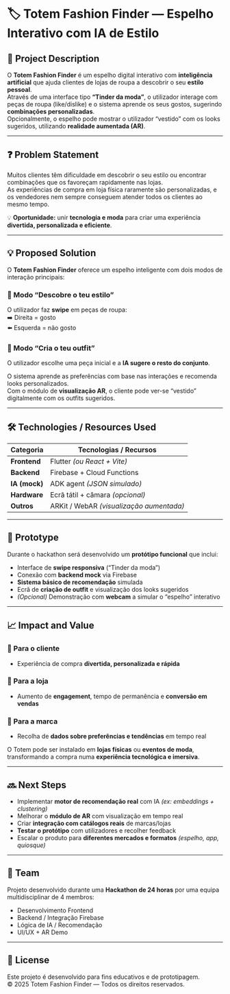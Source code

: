 # 🏷️ Totem Fashion Finder — Espelho Interativo com IA de Estilo

## 🧾 Project Description
O **Totem Fashion Finder** é um espelho digital interativo com **inteligência artificial** que ajuda clientes de lojas de roupa a descobrir o seu **estilo pessoal**.  
Através de uma interface tipo **“Tinder da moda”**, o utilizador interage com peças de roupa (like/dislike) e o sistema aprende os seus gostos, sugerindo **combinações personalizadas**.  
Opcionalmente, o espelho pode mostrar o utilizador “vestido” com os looks sugeridos, utilizando **realidade aumentada (AR)**.

---

## ❓ Problem Statement
Muitos clientes têm dificuldade em descobrir o seu estilo ou encontrar combinações que os favoreçam rapidamente nas lojas.  
As experiências de compra em loja física raramente são personalizadas, e os vendedores nem sempre conseguem atender todos os clientes ao mesmo tempo.  

💡 **Oportunidade:** unir **tecnologia e moda** para criar uma experiência **divertida, personalizada e eficiente**.

---

## 💡 Proposed Solution
O **Totem Fashion Finder** oferece um espelho inteligente com dois modos de interação principais:

### 👗 Modo “Descobre o teu estilo”
O utilizador faz **swipe** em peças de roupa:  
➡️ Direita = gosto  
⬅️ Esquerda = não gosto  

### 🧥 Modo “Cria o teu outfit”
O utilizador escolhe uma peça inicial e a **IA sugere o resto do conjunto**.  

O sistema aprende as preferências com base nas interações e recomenda looks personalizados.  
Com o módulo de **visualização AR**, o cliente pode ver-se “vestido” digitalmente com os outfits sugeridos.

---

## 🛠️ Technologies / Resources Used

| Categoria | Tecnologias / Recursos |
|------------|------------------------|
| **Frontend** | Flutter *(ou React + Vite)* |
| **Backend** | Firebase + Cloud Functions |
| **IA (mock)** | ADK agent *(JSON simulado)* |
| **Hardware** | Ecrã tátil + câmara *(opcional)* |
| **Outros** | ARKit / WebAR *(visualização aumentada)* |

---

## 🧪 Prototype
Durante o hackathon será desenvolvido um **protótipo funcional** que inclui:

- Interface de **swipe responsiva** (“Tinder da moda”)  
- Conexão com **backend mock** via Firebase  
- **Sistema básico de recomendação** simulada  
- Ecrã de **criação de outfit** e visualização dos looks sugeridos  
- *(Opcional)* Demonstração com **webcam** a simular o “espelho” interativo  

---

## 📈 Impact and Value

### 👤 Para o cliente
- Experiência de compra **divertida, personalizada e rápida**

### 🏬 Para a loja
- Aumento de **engagement**, tempo de permanência e **conversão em vendas**

### 🧵 Para a marca
- Recolha de **dados sobre preferências e tendências** em tempo real  

O Totem pode ser instalado em **lojas físicas** ou **eventos de moda**, transformando a compra numa **experiência tecnológica e imersiva**.

---

## 🔜 Next Steps

- Implementar **motor de recomendação real** com IA *(ex: embeddings + clustering)*  
- Melhorar o **módulo de AR** com visualização em tempo real  
- Criar **integração com catálogos reais** de marcas/lojas  
- **Testar o protótipo** com utilizadores e recolher feedback  
- Escalar o produto para **diferentes mercados e formatos** *(espelho, app, quiosque)*  

---

## 👥 Team
Projeto desenvolvido durante uma **Hackathon de 24 horas** por uma equipa multidisciplinar de 4 membros:  
- Desenvolvimento Frontend  
- Backend / Integração Firebase  
- Lógica de IA / Recomendação  
- UI/UX + AR Demo  

---

## 🧠 License
Este projeto é desenvolvido para fins educativos e de prototipagem.  
© 2025 Totem Fashion Finder — Todos os direitos reservados.
